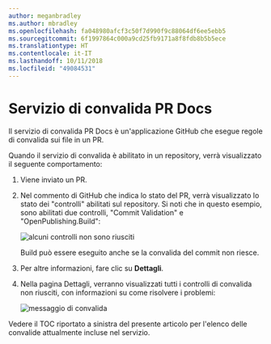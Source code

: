 ```yaml
---
author: meganbradley
ms.author: mbradley
ms.openlocfilehash: fa048980afcf3c50f7d990f9c88064df6ee5ebb5
ms.sourcegitcommit: 6f1997864c000a9cd25fb9171a8f8fdb8b5b5ece
ms.translationtype: HT
ms.contentlocale: it-IT
ms.lasthandoff: 10/11/2018
ms.locfileid: "49084531"
---
```

# <a name="docs-pr-validation-service"></a>Servizio di convalida PR Docs

Il servizio di convalida PR Docs è un'applicazione GitHub che esegue regole di convalida sui file in un PR.

Quando il servizio di convalida è abilitato in un repository, verrà visualizzato il seguente comportamento:

1. Viene inviato un PR.
1. Nel commento di GitHub che indica lo stato del PR, verrà visualizzato lo stato dei "controlli" abilitati sul repository. Si noti che in questo esempio, sono abilitati due controlli, "Commit Validation" e "OpenPublishing.Build":

   ![alcuni controlli non sono riusciti](media/validation-failed.png)

   Build può essere eseguito anche se la convalida del commit non riesce.

1. Per altre informazioni, fare clic su **Dettagli**.
1. Nella pagina Dettagli, verranno visualizzati tutti i controlli di convalida non riusciti, con informazioni su come risolvere i problemi:

   ![messaggio di convalida](media/validation-details.png)

Vedere il TOC riportato a sinistra del presente articolo per l'elenco delle convalide attualmente incluse nel servizio.